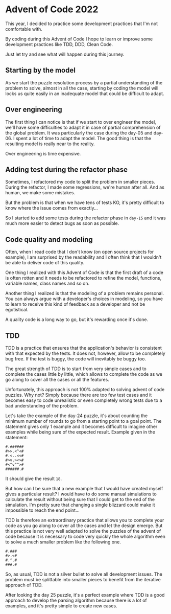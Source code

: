 # Advent of Code 2022

This year, I decided to practice some development practices that I'm not comfortable with.

By coding during this Advent of Code I hope to learn or improve some development practices like TDD, DDD, Clean Code.

Just let try and see what will happen during this journey.

## Starting by the model

As we start the puzzle resolution process by a partial understanding of the problem to solve, almost in all the case, starting by coding the model will locks us quite easily in an inadequate model that could be difficult to adapt.


## Over engineering

The first thing I can notice is that if we start to over engineer the model, we'll have some difficulties to adapt it in case of partial comprehension of the global problem.
It was particularly the case during the day-05 and day-06.
I spent a lot of time to adapt the model.
The good thing is that the resulting model is really near to the reality.

Over engineering is time expensive.


## Adding test during the refactor phase

Sometimes, I refactored my code to split the problem in smaller pieces.
During the refactor, I made some regressions, we're human after all. And as human, we make some mistakes.

But the problem is that when we have tens of tests KO, it's pretty difficult to know where the issue comes from exactly...

So I started to add some tests during the refactor phase in `day-15` and it was much more easier to detect bugs as soon as possible.


## Code quality and modeling

Often, when I read code that I don't know (on open source projects for example), I am surprised by the readability and I often think that I wouldn't be able to deliver code of this quality.

One thing I realized with this Advent of Code is that the first draft of a code is often rotten and it needs to be refactored to refine the model, functions, variable names, class names and so on.

Another thing I realized is that the modeling of a problem remains personal.
You can always argue with a developer's choices in modeling, so you have to learn to receive this kind of feedback as a developer and not be egotistical.

A quality code is a long way to go, but it's rewarding once it's done.

## TDD

TDD is a practice that ensures that the application's behavior is consistent with that expected by the tests.
It does not, however, allow to be completely bug free.
If the test is buggy, the code will inevitably be buggy too.

The great strength of TDD is to start from very simple cases and to complete the cases little by little, which allows to complete the code as we go along to cover all the cases or all the features.

Unfortunately, this approach is not 100% adapted to solving advent of code puzzles.
Why not? Simply because there are too few test cases and it becomes easy to code unrealistic or even completely wrong tests due to a bad understanding of the problem.

Let's take the example of the day-24 puzzle, it's about counting the minimum number of rounds to go from a starting point to a goal point.
The statement gives only 1 example and it becomes difficult to imagine other examples while being sure of the expected result.
Example given in the statement:
```
#.######
#>>.<^<#
#.<..<<#
#>v.><>#
#<^v^^>#
######.#
```
It should give the result `18`.

But how can I be sure that a new example that I would have created myself gives a particular result?
I would have to do some manual simulations to calculate the result without being sure that I could get to the end of the simulation.
I'm pretty sure that changing a single blizzard could make it impossible to reach the end point...

TDD is therefore an extraordinary practice that allows you to complete your code as you go along to cover all the cases and let the design emerge.
But this practice is not very well adapted to solve the puzzles of the advent of code because it is necessary to code very quickly the whole algorithm even to solve a much smaller problem like the following one.
```
#.###
#>.<#
#.^.#
###.#
```

So, as usual, TDD is not a silver bullet to solve all development issues.
The problem must be splittable into smaller pieces to benefit from the iterative approach of TDD.

After looking the day 25 puzzle, it's a perfect example where TDD is a good approach to develop the parsing algorithm because there is a lot of examples, and it's pretty simple to create new cases.